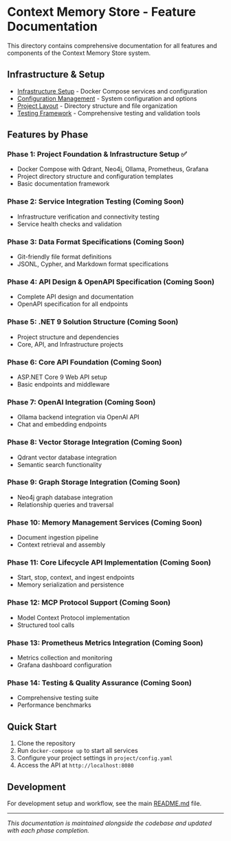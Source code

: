 # Context Memory Store - Feature Documentation

This directory contains comprehensive documentation for all features and components of the Context Memory Store system.

## Infrastructure & Setup

- [Infrastructure Setup](infrastructure.md) - Docker Compose services and configuration
- [Configuration Management](configuration.md) - System configuration and options
- [Project Layout](project-layout.md) - Directory structure and file organization
- [Testing Framework](testing.md) - Comprehensive testing and validation tools

## Features by Phase

### Phase 1: Project Foundation & Infrastructure Setup ✅
- Docker Compose with Qdrant, Neo4j, Ollama, Prometheus, Grafana
- Project directory structure and configuration templates
- Basic documentation framework

### Phase 2: Service Integration Testing (Coming Soon)
- Infrastructure verification and connectivity testing
- Service health checks and validation

### Phase 3: Data Format Specifications (Coming Soon)
- Git-friendly file format definitions
- JSONL, Cypher, and Markdown format specifications

### Phase 4: API Design & OpenAPI Specification (Coming Soon)
- Complete API design and documentation
- OpenAPI specification for all endpoints

### Phase 5: .NET 9 Solution Structure (Coming Soon)
- Project structure and dependencies
- Core, API, and Infrastructure projects

### Phase 6: Core API Foundation (Coming Soon)
- ASP.NET Core 9 Web API setup
- Basic endpoints and middleware

### Phase 7: OpenAI Integration (Coming Soon)
- Ollama backend integration via OpenAI API
- Chat and embedding endpoints

### Phase 8: Vector Storage Integration (Coming Soon)
- Qdrant vector database integration
- Semantic search functionality

### Phase 9: Graph Storage Integration (Coming Soon)
- Neo4j graph database integration
- Relationship queries and traversal

### Phase 10: Memory Management Services (Coming Soon)
- Document ingestion pipeline
- Context retrieval and assembly

### Phase 11: Core Lifecycle API Implementation (Coming Soon)
- Start, stop, context, and ingest endpoints
- Memory serialization and persistence

### Phase 12: MCP Protocol Support (Coming Soon)
- Model Context Protocol implementation
- Structured tool calls

### Phase 13: Prometheus Metrics Integration (Coming Soon)
- Metrics collection and monitoring
- Grafana dashboard configuration

### Phase 14: Testing & Quality Assurance (Coming Soon)
- Comprehensive testing suite
- Performance benchmarks

## Quick Start

1. Clone the repository
2. Run `docker-compose up` to start all services
3. Configure your project settings in `project/config.yaml`
4. Access the API at `http://localhost:8080`

## Development

For development setup and workflow, see the main [README.md](../README.md) file.

---

*This documentation is maintained alongside the codebase and updated with each phase completion.*